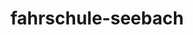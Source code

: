 ---
_schema: default
title: fahrschule-seebach
seo:
  description: "Die Fahrschule Loyal Seebach bietet dir: ✓ Faire Preise ✓ Sympathische Fahrlehrer:innen ✓ Online Administration ✓ Spass beim Fahren"
  title: Fahrschule Loyal in Seebach | Einsteigen & abfahren!
  keywords:
    - fahrschulen Seebach
    - auto Seebach
    - Fahrschule Loyal
    - Fahrschule Auto
    - Fahrschule Seebach
  openGraph:
    title: Fahrschule Loyal in Seebach | Einsteigen & abfahren!
    description: "Die Fahrschule Loyal Seebach bietet dir: ✓ Faire Preise ✓ Sympathische Fahrlehrer:innen ✓ Online Administration ✓ Spass beim Fahren"
    url: https://www.fahrschuleloyal.ch/fahrschule-seebach
    type: website
    images:
      url: https://www.fahrschuleloyal.ch/loyal.logo.cdr.svg
  canonical: https://www.fahrschuleloyal.ch/fahrschule-seebach
  metadatabase: https://www.fahrschuleloyal.ch/fahrschule-seebach
seo_blocks:
  category: "Fahrschule Seebach"
  data:
    image:
      image_path: "/close-up-view-driving-instructor-holding-checklist-while-background-female-student-steering-driving-car_shrink.webp"
      alt_text: "traffic cones line up along sunlit asphalt road"
    upperparagraph: "Herzlich willkommen bei der Fahrschule Loyal in Seebach! Mit unserer professionellen und entspannten Fahrausbildung begleiten wir dich auf deinem Weg zur Fahrprüfung. Unsere erfahrenen Fahrlehrer:innen machen dich fit für den Strassenverkehr – sicher, kompetent und mit viel Geduld. Viele Fahrschüler:innen aus Seebach haben mit uns ihren Führerschein erfolgreich abgeschlossen."
    lowerparagraph: ""
  sections:
    - title: "Fahrschule Seebach – Fahrstunden ab 59.-!"
      text: "Starte deine Fahrausbildung in Seebach mit einer unverbindlichen Probestunde ab 59 Schweizer Franken. Diese ist ideal, um uns und unsere Unterrichtsmethodik kennenzulernen. Unsere erfahrenen Fahrlehrer:innen sorgen dafür, dass du dich vom ersten Moment an wohl und gut betreut fühlst."
    - title: "Warum Fahrschule Loyal in Seebach?"
      text: "Unsere Fahrschule bietet dir flexible und individuell abgestimmte Kurse, die sich perfekt in deinen Alltag integrieren lassen. Ob Nothelferkurs, Verkehrskunde oder praktische Fahrstunden – wir stehen dir bei jedem Schritt unterstützend zur Seite. Unsere modernen Lehrmethoden und die persönliche Betreuung helfen dir, sicher und selbstbewusst auf die Strasse zu gehen."
    - title: "Dein Weg zum Führerschein in Seebach"
      text: "Melde dich noch heute online oder telefonisch an und starte deine Reise zum Führerausweis mit uns. Unser engagiertes Team begleitet dich von der ersten Fahrstunde bis zur erfolgreichen Prüfung. Überzeuge dich selbst von unserer professionellen und individuellen Fahrausbildung und werde Teil unserer zufriedenen Fahrschüler:innen."
contact_block:
  questionText: "Hast du Fragen oder benötigst du weitere Informationen?"
  welcomeText: "Wir freuen uns auf deine Kontaktaufnahme."
  phone: "+41 78 800 90 91"
  mail: "info@fahrschuleloyal.ch"
---